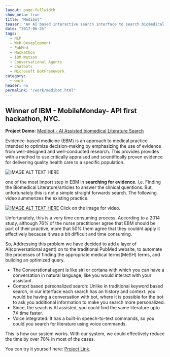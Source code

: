 ```yaml
---
layout: page-fullwidth
show_meta: true
title: "Medibot"
teaser: "An AI based interactive search interface to search biomedical literature."
date: "2017-06-25"
tags:
  - NLP
  - Web Deveplopment
  - PubMed
  - Hackathon
  - IBM Watson
  - Conversational Agents
  - Chatbots
  - Microsoft BotFramework 
category:
  - work
header: no
permalink: "/work/medibot.html"
---
```

## Winner of IBM - MobileMonday- API first hackathon, NYC.
<strong>Project Demo:</strong> <a href="http://akshaykumarvikram.github.io/medibot/" target="_blank">Medibot - AI Assisted biomedical Literature Search</a>

Evidence-based medicine (EBM) is an approach to medical practice intended to optimize decision-making by emphasizing the use of evidence from well-designed and well-conducted research. This provides provides with a method to use critically appraised and scientifically proven evidence for delivering quality health care to a specific population.

![IMAGE ALT TEXT HERE](http://www.orthoguidelines.org/vault/2563/web/img_29548-AE707DFD-0D2A-5453-64879C2C9D80384E.png) 

one of the most import step in EBM in **searching for evidence**. I,e. Finding the Biomedical Literature/articles to answer the clinical quentions. But, unfortunately this is not a simple straight forwards search. The following video summerizes the existing practice.

[![IMAGE ALT TEXT HERE](https://img.youtube.com/vi/_pVxRw-y8-M/hqdefault.jpg)](https://youtu.be/_pVxRw-y8-M?t=87)
Click on the image for video.

Unfortunately, this is a very time consuming process. According to a 2014 study, although 76% of the nurse practitioner agree that EBM should be part of their practive, more that 50% them agree that they couldnt apply it effectively because it was a bit difficult and time consuming. 

So, Addressing this problem we have decided to add a layer of AI(conversational agent) on to the traditional PubMed website, to automate the processes of finding the appropriate medical terms(MeSH) terms, and building an optimized query.

* The Converstional agent is like siri or cortana with which you can have a conversation in natural language, like you would interact with your assistant.
* Context based personalized search: Unlike in traditional keyword based search, in our interface each search has an history and context. you would be having a conversation with bot, where it is possible for the bot to ask you additional information to make you search more personalized. 
* Since, the seach is AI assisted, you could find the same literature upto 7X time faster.
* Voice integrated: It has a built-in speech-to-text commands, so you could you search for literature using voice commands.

This is how our system works. With our system, we could effectively reduce the time by over 70% in most of the cases. 




You can try it yourself here: [Project Link](http://akshaykumarvikram.github.io/medibot).



